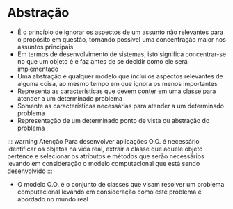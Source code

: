 #  Abstração

- É o princípio de ignorar os aspectos de um assunto não relevantes para o propósito em questão, tornando possível uma concentração maior nos assuntos principais
- Em termos de desenvolvimento de sistemas, isto significa concentrar-se no que um objeto é e faz antes de se decidir como ele será implementado
- Uma abstração é qualquer modelo que inclui os aspectos relevantes de alguma coisa, ao mesmo tempo em que ignora os menos importantes
- Representa as características que devem conter em uma classe para atender a um determinado problema
- Somente as características necessárias para atender a um determinado problema
- Representação de um determinado ponto de vista ou abstração do problema

::: warning Atenção
Para desenvolver aplicações O.O. é necessário identificar os objetos na vida real, extrair a classe que aquele objeto pertence e selecionar os atributos e métodos que serão necessários levando em consideração o modelo computacional que está sendo desenvolvido
:::

- O modelo O.O. é o conjunto de classes que visam resolver um problema computacional levando em consideração como este problema é abordado no mundo real
  

